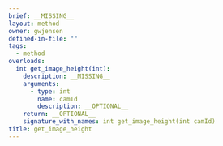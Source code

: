 ```yaml
---
brief: __MISSING__
layout: method
owner: gwjensen
defined-in-file: ""
tags:
  - method
overloads:
  int get_image_height(int):
    description: __MISSING__
    arguments:
      - type: int
        name: camId
        description: __OPTIONAL__
    return: __OPTIONAL__
    signature_with_names: int get_image_height(int camId)
title: get_image_height
---
```

